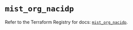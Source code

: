 # `mist_org_nacidp`

Refer to the Terraform Registry for docs: [`mist_org_nacidp`](https://registry.terraform.io/providers/juniper/mist/0.6.0/docs/resources/org_nacidp).
